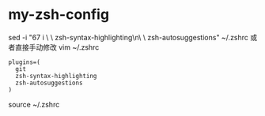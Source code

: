 # my-zsh-config

sed -i "67 i \ \ zsh-syntax-highlighting\n\ \ zsh-autosuggestions" ~/.zshrc
或者直接手动修改
vim ~/.zshrc

```
plugins=(
  git
  zsh-syntax-highlighting
  zsh-autosuggestions
)
```

source ~/.zshrc
